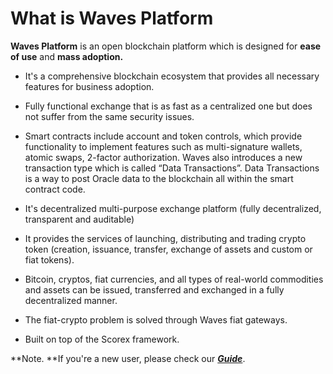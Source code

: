 # What is Waves Platform

**Waves Platform** is an open blockchain platform which is designed for **ease of use** and **mass adoption.**

* It's a comprehensive blockchain ecosystem that provides all necessary features for business adoption.
* Fully functional exchange that is as fast as a centralized one but does not suffer from the same security issues.
* Smart contracts include account and token controls, which provide functionality to implement features such as multi-signature wallets, atomic swaps, 2-factor authorization. Waves also introduces a new transaction type which is called “Data Transactions”. Data Transactions is a way to post Oracle data to the blockchain all within the smart contract code.

* It's decentralized multi-purpose exchange platform \(fully decentralized, transparent and auditable\)

* It provides the services of launching, distributing and trading crypto token \(creation, issuance, transfer, exchange of assets and custom or fiat tokens\).

* Bitcoin, cryptos, fiat currencies, and all types of real-world commodities and assets can be issued, transferred and exchanged in a fully decentralized manner.

* The fiat-crypto problem is solved through Waves fiat gateways.
* Built on top of the Scorex framework.

**Note. **If you're a new user, please check our [_**Guide**_](/overview/how-to-use-this-guide.md).
